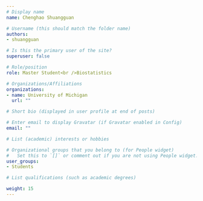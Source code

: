 ```yaml
---
# Display name
name: Chenghao Shuangguan

# Username (this should match the folder name)
authors: 
- shuangguan

# Is this the primary user of the site?
superuser: false

# Role/position
role: Master Student<br />Biostatistics

# Organizations/Affiliations
organizations:
- name: University of Michigan
  url: ""

# Short bio (displayed in user profile at end of posts)

# Enter email to display Gravatar (if Gravatar enabled in Config)
email: ""

# List (academic) interests or hobbies

# Organizational groups that you belong to (for People widget)
#   Set this to `[]` or comment out if you are not using People widget.
user_groups: 
- Students

# List qualifications (such as academic degrees)

weight: 15
---
```

